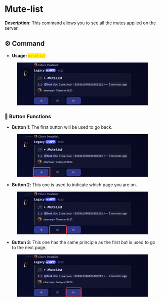 # Mute-list

**Description:** This command allows you to see all the mutes applied on the server.

## ⚙️ Command

* **Usage: &#x20;**<mark style="color:orange;">**`mutelist`**</mark>

<figure><img src="../../.gitbook/assets/image (30) (1).png" alt=""><figcaption></figcaption></figure>

### 🔹 Button Functions

* **Button 1**: The first button will be used to go back.

<figure><img src="../../.gitbook/assets/image (32) (1).png" alt=""><figcaption></figcaption></figure>

* **Button 2**: This one is used to indicate which page you are on.

<figure><img src="../../.gitbook/assets/image (33) (1).png" alt=""><figcaption></figcaption></figure>

* **Button 3**: This one has the same principle as the first but is used to go to the next page.

<figure><img src="../../.gitbook/assets/image (34) (1).png" alt=""><figcaption></figcaption></figure>
